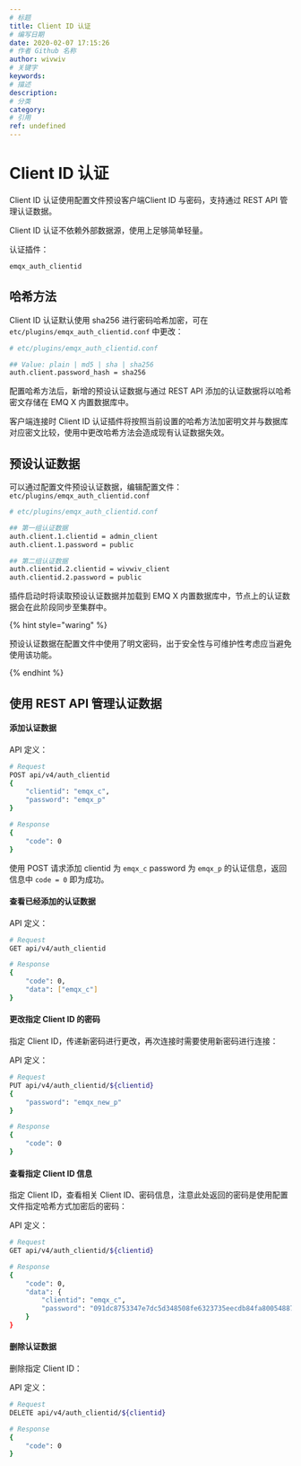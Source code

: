 ```yaml
---
# 标题
title: Client ID 认证
# 编写日期
date: 2020-02-07 17:15:26
# 作者 Github 名称
author: wivwiv
# 关键字
keywords:
# 描述
description:
# 分类
category: 
# 引用
ref: undefined
---
```


# Client ID 认证

Client ID 认证使用配置文件预设客户端Client ID 与密码，支持通过 REST API 管理认证数据。

Client ID 认证不依赖外部数据源，使用上足够简单轻量。

认证插件：

```bash
emqx_auth_clientid
```



## 哈希方法

Client ID 认证默认使用 sha256 进行密码哈希加密，可在 `etc/plugins/emqx_auth_clientid.conf` 中更改：

```bash
# etc/plugins/emqx_auth_clientid.conf

## Value: plain | md5 | sha | sha256 
auth.client.password_hash = sha256
```

配置哈希方法后，新增的预设认证数据与通过 REST API 添加的认证数据将以哈希密文存储在 EMQ X 内置数据库中。

客户端连接时 Client ID 认证插件将按照当前设置的哈希方法加密明文并与数据库对应密文比较，使用中更改哈希方法会造成现有认证数据失效。



## 预设认证数据

可以通过配置文件预设认证数据，编辑配置文件：`etc/plugins/emqx_auth_clientid.conf`

```bash
# etc/plugins/emqx_auth_clientid.conf

## 第一组认证数据
auth.client.1.clientid = admin_client
auth.client.1.password = public

## 第二组认证数据
auth.clientid.2.clientid = wivwiv_client
auth.clientid.2.password = public
```

插件启动时将读取预设认证数据并加载到 EMQ X 内置数据库中，节点上的认证数据会在此阶段同步至集群中。

<!-- TODO 补充加载规则 -->

{% hint style="waring" %} 

预设认证数据在配置文件中使用了明文密码，出于安全性与可维护性考虑应当避免使用该功能。

{% endhint %}



## 使用 REST API 管理认证数据

#### 添加认证数据

API 定义：

```bash
# Request
POST api/v4/auth_clientid
{
    "clientid": "emqx_c",
    "password": "emqx_p"
}

# Response
{
    "code": 0
}
```

使用 POST 请求添加 clientid 为 `emqx_c` password 为 `emqx_p` 的认证信息，返回信息中 `code = 0` 即为成功。



#### 查看已经添加的认证数据

API 定义：

```bash
# Request
GET api/v4/auth_clientid

# Response
{
    "code": 0,
    "data": ["emqx_c"]
}
```



#### 更改指定 Client ID 的密码

指定 Client ID，传递新密码进行更改，再次连接时需要使用新密码进行连接：

API 定义：

```bash
# Request
PUT api/v4/auth_clientid/${clientid}
{
    "password": "emqx_new_p"
}

# Response
{
    "code": 0
}
```



#### 查看指定 Client ID 信息

指定 Client ID，查看相关 Client ID、密码信息，注意此处返回的密码是使用配置文件指定哈希方式加密后的密码：

API 定义：

```bash
# Request
GET api/v4/auth_clientid/${clientid}

# Response
{
    "code": 0,
    "data": {
        "clientid": "emqx_c",
        "password": "091dc8753347e7dc5d348508fe6323735eecdb84fa800548870158117af8a0c0"
    }
}
```




#### 删除认证数据

删除指定 Client ID：

API 定义：

```bash
# Request
DELETE api/v4/auth_clientid/${clientid}

# Response
{
    "code": 0
}
```


<!-- TODO: 引用 REST API -->
<!-- {% hint style="info" %}  -->
<!-- 详见 REST API 详细信息请见 [REST API](../rest_api.md) -->
<!-- {% endhint %} -->